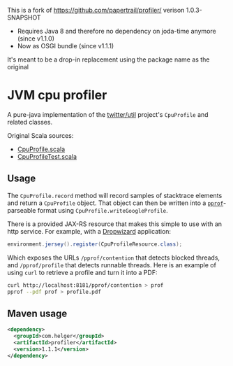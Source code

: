 This is a fork of https://github.com/papertrail/profiler/ verison 1.0.3-SNAPSHOT

* Requires Java 8 and therefore no dependency on joda-time anymore (since v1.1.0)
* Now as OSGI bundle (since v1.1.1)

It's meant to be a drop-in replacement using the package name as the original

# JVM cpu profiler

A pure-java implementation of the [twitter/util](https://github.com/twitter/util) project's `CpuProfile` and related
classes. 

Original Scala sources:

  * [CpuProfile.scala](https://github.com/twitter/util/blob/develop/util-jvm/src/main/scala/com/twitter/jvm/CpuProfile.scala)
  * [CpuProfileTest.scala](https://github.com/twitter/util/blob/develop/util-jvm/src/test/scala/com/twitter/jvm/CpuProfileTest.scala)

## Usage

The `CpuProfile.record` method will record samples of stacktrace elements and return a `CpuProfile` object. That object
can then be written into a [`pprof`](https://github.com/gperftools/gperftools)-parseable format using
`CpuProfile.writeGoogleProfile`.

There is a provided JAX-RS resource that makes this simple to use with an http service. For example, with a
[Dropwizard](http://dropwizard.io/) application:

```java 
environment.jersey().register(CpuProfileResource.class);
```

Which exposes the URLs `/pprof/contention` that detects blocked threads, and `/pprof/profile` that detects runnable
threads. Here is an example of using `curl` to retrieve a profile and turn it into a PDF:

```bash
curl http://localhost:8181/pprof/contention > prof
pprof --pdf prof > profile.pdf
```

## Maven usage

```xml
<dependency>
  <groupId>com.helger</groupId>
  <artifactId>profiler</artifactId>
  <version>1.1.1</version>
</dependency>
```
